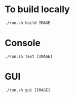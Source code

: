 
# To build locally

``` shell
./run.sh build IMAGE
```

# Console

``` shell
./run.sh text [IMAGE]
```

# GUI

``` shell
./run.sh gui [IMAGE]
```

